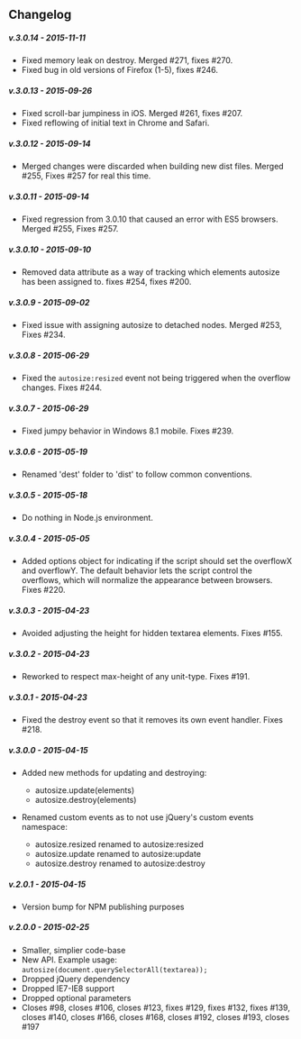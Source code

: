 ## Changelog

##### v.3.0.14 - 2015-11-11
* Fixed memory leak on destroy. Merged #271, fixes #270.
* Fixed bug in old versions of Firefox (1-5), fixes #246.

##### v.3.0.13 - 2015-09-26
* Fixed scroll-bar jumpiness in iOS. Merged #261, fixes #207.
* Fixed reflowing of initial text in Chrome and Safari.

##### v.3.0.12 - 2015-09-14
* Merged changes were discarded when building new dist files.  Merged #255, Fixes #257 for real this time.

##### v.3.0.11 - 2015-09-14
* Fixed regression from 3.0.10 that caused an error with ES5 browsers.  Merged #255, Fixes #257.

##### v.3.0.10 - 2015-09-10
* Removed data attribute as a way of tracking which elements autosize has been assigned to. fixes #254, fixes #200.

##### v.3.0.9 - 2015-09-02
* Fixed issue with assigning autosize to detached nodes. Merged #253, Fixes #234.

##### v.3.0.8 - 2015-06-29
* Fixed the `autosize:resized` event not being triggered when the overflow changes. Fixes #244.

##### v.3.0.7 - 2015-06-29
* Fixed jumpy behavior in Windows 8.1 mobile. Fixes #239.

##### v.3.0.6 - 2015-05-19
* Renamed 'dest' folder to 'dist' to follow common conventions.

##### v.3.0.5 - 2015-05-18
* Do nothing in Node.js environment.

##### v.3.0.4 - 2015-05-05
* Added options object for indicating if the script should set the overflowX and overflowY.  The default behavior lets the script control the overflows, which will normalize the appearance between browsers.  Fixes #220.

##### v.3.0.3 - 2015-04-23
* Avoided adjusting the height for hidden textarea elements.  Fixes #155.

##### v.3.0.2 - 2015-04-23
* Reworked to respect max-height of any unit-type.  Fixes #191.

##### v.3.0.1 - 2015-04-23
* Fixed the destroy event so that it removes its own event handler. Fixes #218.

##### v.3.0.0 - 2015-04-15
* Added new methods for updating and destroying:

	* autosize.update(elements)
	* autosize.destroy(elements)

* Renamed custom events as to not use jQuery's custom events namespace:

	* autosize.resized renamed to autosize:resized
	* autosize.update renamed to autosize:update
	* autosize.destroy renamed to autosize:destroy

##### v.2.0.1 - 2015-04-15
* Version bump for NPM publishing purposes

##### v.2.0.0 - 2015-02-25

* Smaller, simplier code-base
* New API.  Example usage: `autosize(document.querySelectorAll(textarea));`
* Dropped jQuery dependency
* Dropped IE7-IE8 support
* Dropped optional parameters
* Closes #98, closes #106, closes #123, fixes #129, fixes #132, fixes #139, closes #140, closes #166, closes #168, closes #192, closes #193, closes #197